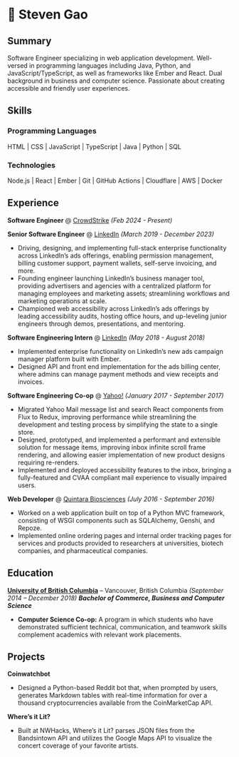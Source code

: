 # 📖 Steven Gao

## Summary

Software Engineer specializing in web application development. Well-versed in programming languages including Java, Python, and JavaScript/TypeScript, as well as frameworks like Ember and React. Dual background in business and computer science. Passionate about creating accessible and friendly user experiences.

## Skills

### Programming Languages
HTML | CSS | JavaScript | TypeScript | Java | Python | SQL

### Technologies
Node.js | React | Ember | Git | GitHub Actions | Cloudflare | AWS | Docker

## Experience

**Software Engineer** @ [CrowdStrike](https://www.crowdstrike.com/) _(Feb 2024 - Present)_

**Senior Software Engineer** @ [LinkedIn](https://www.linkedin.com/) _(March 2019 - December 2023)_
- Driving, designing, and implementing full-stack enterprise functionality across LinkedIn’s ads offerings, enabling permission management, billing customer support, payment wallets, self-serve invoicing, and more. 
- Founding engineer launching LinkedIn’s business manager tool, providing advertisers and agencies with a centralized platform for managing employees and marketing assets; streamlining workflows and marketing operations at scale. 
- Championed web accessibility across LinkedIn’s ads offerings by leading accessibility audits, hosting office hours, and up-leveling junior engineers through demos, presentations, and mentoring. 

**Software Engineering Intern** @ [LinkedIn](https://www.linkedin.com/) _(May 2018 - August 2018)_
- Implemented enterprise functionality on LinkedIn’s new ads campaign manager platform built with Ember.
- Designed API and front end implementation for the ads billing center, where admins can manage payment methods and view receipts and invoices.

**Software Engineering Co-op** @ [Yahoo!](https://www.yahoo.com/) _(January 2017 - September 2017)_
- Migrated Yahoo Mail message list and search React components from Flux to Redux, improving performance while streamlining the development and testing process by simplifying the state to a single store.
- Designed, prototyped, and implemented a performant and extensible solution for message items, improving inbox infinite scroll frame rendering, and allowing easier implementation of new product designs requiring re-renders.
- Implemented and deployed accessibility features to the inbox, bringing a fully-featured and CVAA compliant mail experience to visually impaired users.

**Web Developer** @ [Quintara Biosciences](https://www.quintarabio.com/) _(July 2016 - September 2016)_
- Worked on a web application built on top of a Python MVC framework, consisting of WSGI components such as SQLAlchemy, Genshi, and Repoze.
- Implemented online ordering pages and internal order tracking pages for services and products provided to researchers at universities, biotech companies, and pharmaceutical companies.

## Education

**[University of British Columbia](https://www.ubc.ca/)** – Vancouver, British Columbia _(September 2014 – December 2018)_
***Bachelor of Commerce, Business and Computer Science***
- **Computer Science Co-op:** A program in which students who have demonstrated sufficient technical, communication, and teamwork skills complement academics with relevant work placements.


## Projects

**Coinwatchbot**
- Designed a Python-based Reddit bot that, when prompted by users, generates Markdown tables with real-time information for over a thousand cryptocurrencies available from the CoinMarketCap API.

**Where’s it Lit?**
- Built at NWHacks, Where’s it Lit? parses JSON files from the Bandsintown API and utilizes the Google Maps API to visualize the concert coverage of your favorite artists.

